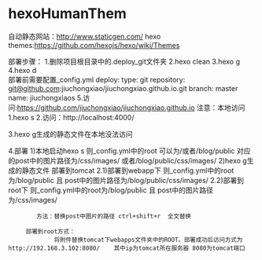 # hexoHumanThem
自动静态网站：http://www.staticgen.com/
hexo themes:https://github.com/hexojs/hexo/wiki/Themes

部署步骤：
  1.删除项目根目录中的.deploy_git文件夹
  2.hexo clean
  3.hexo g
  4.hexo d                      
    部署前需要配置_config.yml
    deploy:
      type: git
      repository: git@github.com:jiuchongxiao/jiuchongxiao.github.io.git
      branch: master
      name: jiuchongxiaos
  5.访问:https://github.com/jiuchongxiao/jiuchongxiao.github.io
注意：本地访问
  1.hexo s
  2.访问：http://localhost:4000/
  
  3.hexo g生成的静态文件在本地没法访问


  4.部署
        1)本地启动hexo s 则_config.yml中的root 可以为/或者/blog/public        对应的post中的图片路径为/css/images/ 或者/blog/public/css/images/
        2)hexo g生成的静态文件   部署到tomcat
            2.1)部署到webapp下   则_config.yml中的root为/blog/public    且  post中的图片路径为/blog/public/css/images/
            2.2)部署到root下      则_config.yml中的root为/blog/public 且 post中的图片路径为/css/images/

            方法：替换post中图片的路径 ctrl+shift+r  全文替换

         部署到root方式：
                 将附件替换tomcat下webapps文件夹中的ROOT。部署成功后访问方式为http://192.168.3.102:8080/    其中ip为tomcat所在服务器 8080为tomcat端口
  
